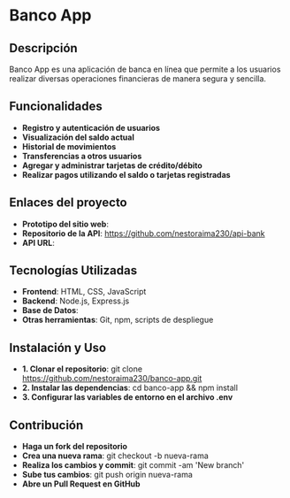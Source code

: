 # Banco App

## Descripción
Banco App es una aplicación de banca en línea que permite a los usuarios realizar diversas operaciones financieras de manera segura y sencilla.

## Funcionalidades

- **Registro y autenticación de usuarios**
- **Visualización del saldo actual**
- **Historial de movimientos**
- **Transferencias a otros usuarios**
- **Agregar y administrar tarjetas de crédito/débito**
- **Realizar pagos utilizando el saldo o tarjetas registradas**

## Enlaces del proyecto
- **Prototipo del sitio web**:
- **Repositorio de la API**: https://github.com/nestoraima230/api-bank
- **API URL**:
  
## Tecnologías Utilizadas

- **Frontend**: HTML, CSS, JavaScript
- **Backend**: Node.js, Express.js
- **Base de Datos**: 
- **Otras herramientas**: Git, npm, scripts de despliegue

## Instalación y Uso

- **1. Clonar el repositorio**: git clone https://github.com/nestoraima230/banco-app.git
- **2. Instalar las dependencias**: cd banco-app && npm install
- **3. Configurar las variables de entorno en el archivo .env**

## Contribución

- **Haga un fork del repositorio**
- **Crea una nueva rama**: git checkout -b nueva-rama
- **Realiza los cambios y commit**: git commit -am 'New branch'
- **Sube tus cambios**: git push origin nueva-rama
- **Abre un Pull Request en GitHub**
